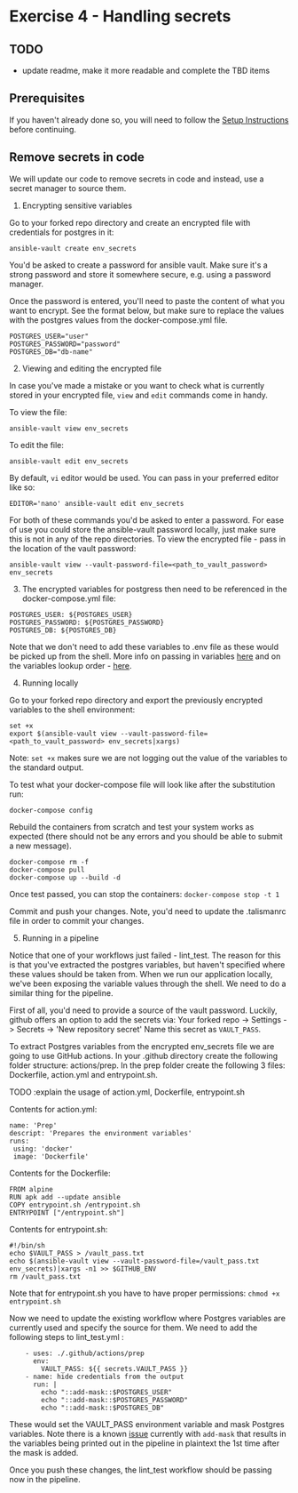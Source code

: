 # Exercise 4 - Handling secrets

## TODO
- update readme, make it more readable and complete the TBD items 

## Prerequisites

If you haven't already done so, you will need to follow the [Setup Instructions](00_setup.md) before
continuing.

## Remove secrets in code

We will update our code to remove secrets in code and instead, use a secret manager to source them.

1. Encrypting sensitive variables

Go to your forked repo directory and create an encrypted file with credentials for postgres in it:
```
ansible-vault create env_secrets
```
You'd be asked to create a password for ansible vault. Make sure it's a strong password and store it somewhere secure, e.g. using a password manager.
  
Once the password is entered, you'll need to paste the content of what you want to encrypt. See the format below, but make sure to replace the values with the postgres values from the docker-compose.yml file.
  
  ```
  POSTGRES_USER="user"
  POSTGRES_PASSWORD="password"
  POSTGRES_DB="db-name"
  ```
  
2. Viewing and editing the encrypted file

In case you've made a mistake or you want to check what is currently stored in your encrypted file, `view` and `edit` commands come in handy.

To view the file:
```
ansible-vault view env_secrets
````
To edit the file:
```
ansible-vault edit env_secrets
```  
By default, `vi` editor would be used. You can pass in your preferred editor like so:

`EDITOR='nano' ansible-vault edit env_secrets`
  
For both of these commands you'd be asked to enter a password. For ease of use you could store the ansible-vault password locally, just make sure this is not in any of the repo directories. To view the encrypted file - pass in the location of the vault password:

`ansible-vault view --vault-password-file=<path_to_vault_password> env_secrets`


3. The encrypted variables for postgress then need to be referenced in the docker-compose.yml file:
	
```
POSTGRES_USER: ${POSTGRES_USER}
POSTGRES_PASSWORD: ${POSTGRES_PASSWORD}
POSTGRES_DB: ${POSTGRES_DB}
```   
Note that we don't need to add these variables to .env file as these would be picked up from the shell. More info on passing in variables [here](https://vsupalov.com/docker-arg-env-variable-guide/) and on the variables lookup order - [here](https://vsupalov.com/override-docker-compose-dot-env/).

4. Running locally

Go to your forked repo directory and export the previously encrypted variables to the shell environment:
	
```
set +x
export $(ansible-vault view --vault-password-file=<path_to_vault_password> env_secrets|xargs)
```
  
Note: `set +x` makes sure we are not logging out the value of the variables to the standard output.

To test what your docker-compose file will look like after the substitution run:

`docker-compose config`

Rebuild the containers from scratch and test your system works as expected (there should not be any errors and you should be able to submit a new message).
	
```
docker-compose rm -f
docker-compose pull  
docker-compose up --build -d
```

Once test passed, you can stop the containers:
`docker-compose stop -t 1`

Commit and push your changes. Note, you'd need to update the .talismanrc file in order to commit your changes.

5. Running in a pipeline

Notice that one of your workflows just failed - lint_test. The reason for this is that you've extracted the postgres variables, but haven't specified where these values should be taken from. When we run our application locally, we've been exposing the variable values through the shell. 
We need to do a similar thing for the pipeline.

First of all, you'd need to provide a source of the vault password.
Luckily, github offers an option to add the secrets via: 
Your forked repo -> Settings -> Secrets -> 'New repository secret'
Name this secret as `VAULT_PASS`.

To extract Postgres variables from the encrypted env_secrets file we are going to use GitHub actions.
In your .github directory create the following folder structure: actions/prep. 
In the prep folder create the following 3 files: Dockerfile, action.yml and entrypoint.sh.

TODO :explain the usage of action.yml, Dockerfile, entrypoint.sh

Contents for action.yml:
```
name: 'Prep'
descript: 'Prepares the environment variables'
runs:
 using: 'docker'
 image: 'Dockerfile'
```
Contents for the Dockerfile:
```
FROM alpine
RUN apk add --update ansible
COPY entrypoint.sh /entrypoint.sh
ENTRYPOINT ["/entrypoint.sh"]
```
Contents for entrypoint.sh:
```
#!/bin/sh
echo $VAULT_PASS > /vault_pass.txt
echo $(ansible-vault view --vault-password-file=/vault_pass.txt env_secrets)|xargs -n1 >> $GITHUB_ENV 
rm /vault_pass.txt
```
Note that for entrypoint.sh you have to have proper permissions: 
`chmod +x entrypoint.sh`

Now we need to update the existing workflow where Postgres variables are currently used and specify the source for them.
We need to add the following steps to  lint_test.yml :
```
    - uses: ./.github/actions/prep
      env:
        VAULT_PASS: ${{ secrets.VAULT_PASS }}
    - name: hide credentials from the output
      run: |
        echo "::add-mask::$POSTGRES_USER"
        echo "::add-mask::$POSTGRES_PASSWORD"
        echo "::add-mask::$POSTGRES_DB"
```
These would set the VAULT_PASS environment variable and mask Postgres variables. 
Note there is a known [issue](https://github.com/actions/runner/issues/475) currently with `add-mask` that results in the variables being printed out in the pipeline in plaintext the 1st time after the mask is added. 

Once you push these changes, the lint_test workflow should be passing now in the pipeline.
